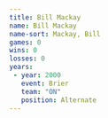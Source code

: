 ```yaml
---
title: Bill Mackay
name: Bill Mackay
name-sort: Mackay, Bill
games: 0
wins: 0
losses: 0
years:
 - year: 2000
   event: Brier
   team: "ON"
   position: Alternate
---
```


